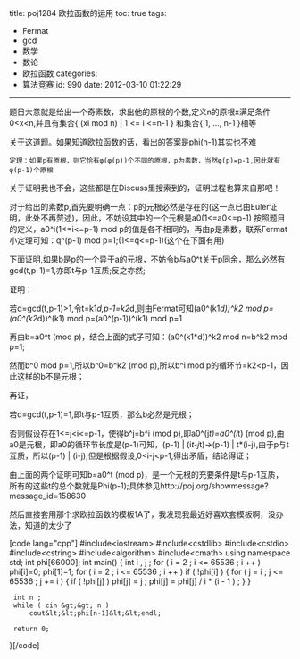 title: poj1284 欧拉函数的运用
toc: true
tags:
  - Fermat
  - gcd
  - 数学
  - 数论
  - 欧拉函数
categories:
  - 算法竞赛
id: 990
date: 2012-03-10 01:22:29
---

题目大意就是给出一个奇素数，求出他的原根的个数,定义n的原根x满足条件0<x<n,并且有集合{ (xi mod n) | 1 <= i <=n-1 } 和集合{ 1, ..., n-1 }相等

关于这道题。如果知道欧拉函数的话，看出的答案是phi(n-1)其实也不难

`定理：如果p有原根，则它恰有φ(φ(p))个不同的原根，p为素数，当然φ(p)=p-1,因此就有φ(p-1)个原根`

关于证明我也不会，这些都是在Discuss里搜索到的，证明过程也算来自那吧！

对于给出的素数p,首先要明确一点：p的元根必然是存在的(这一点已由Euler证明，此处不再赘述)，因此，不妨设其中的一个元根是a0(1<=a0<=p-1)
按照题目的定义，a0^i(1<=i<=p-1) mod p的值是各不相同的，再由p是素数，联系Fermat小定理可知：q^(p-1) mod p=1;(1<=q<=p-1)(这个在下面有用)

下面证明,如果b是p的一个异于a的元根，不妨令b与a0^t关于p同余，那么必然有gcd(t,p-1)=1,亦即t与p-1互质;反之亦然;

证明：

若d=gcd(t,p-1)>1,令t=k1*d,p-1=k2*d,则由Fermat可知(a0^(k1*d))^k2 mod p=(a0^(k2*d))^(k1) mod p=(a0^(p-1))^(k1) mod p=1

再由b=a0^t (mod p)，结合上面的式子可知：(a0^(k1*d))^k2 mod n=b^k2 mod p=1;

然而b^0 mod p=1,所以b^0=b^k2 (mod p),所以b^i mod p的循环节=k2<p-1，因此这样的b不是元根；

再证，

若d=gcd(t,p-1)=1,即t与p-1互质，那么b必然是元根；

否则假设存在1<=j<i<=p-1，使得b^j=b^i (mod p),即a0^(j*t)=a0^(i*t) (mod p),由a0是元根，即a0的循环节长度是(p-1)可知，(p-1) | (i*t-j*t)->(p-1) | t*(i-j),由于p与t互质，所以(p-1) | (i-j),但是根据假设,0<i-j<p-1,得出矛盾，结论得证；

由上面的两个证明可知b=a0^t (mod p)，是一个元根的充要条件是t与p-1互质，所有的这些t的总个数就是Phi(p-1);具体参见http://poj.org/showmessage?message_id=158630

然后直接套用那个求欧拉函数的模板1A了，我发现我最近好喜欢套模板啊，没办法，知道的太少了

[code lang="cpp"]
#include&lt;iostream&gt;
 #include&lt;cstdlib&gt;
 #include&lt;cstdio&gt;
 #include&lt;cstring&gt;
 #include&lt;algorithm&gt;
 #include&lt;cmath&gt;
 using namespace std;
 int phi[66000];
 int main()
 {
     int i , j ;
     for ( i = 2 ; i &lt;=  65536 ; i ++ )
         phi[i]=0;
     phi[1]=1;
     for ( i = 2 ; i &lt;=  65536 ; i ++ )
         if ( !phi[i] )
         {
             for ( j = i ; j &lt;=  65536 ; j += i )
             {
                 if ( !phi[j] )
                     phi[j] = j ;
                 phi[j] = phi[j] / i * (i - 1 ) ;
             }
         }

     int n ;
     while ( cin &gt;&gt; n )
         cout&lt;&lt;phi[n-1]&lt;&lt;endl;

     return 0;
 }[/code]